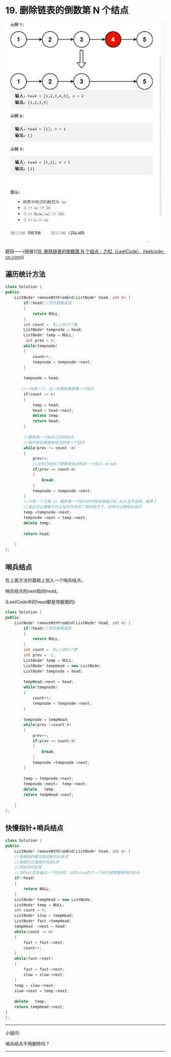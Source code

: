# 19. 删除链表的倒数第 N 个结点

![image-20211013202150735](https://raw.githubusercontent.com/doraemon-hub-art/LeetCode/master/19.%20%E5%88%A0%E9%99%A4%E9%93%BE%E8%A1%A8%E7%9A%84%E5%80%92%E6%95%B0%E7%AC%AC%20N%20%E4%B8%AA%E7%BB%93%E7%82%B9.assets/image-20211013202150735.png)

题目——[链接]([19. 删除链表的倒数第 N 个结点 - 力扣（LeetCode） (leetcode-cn.com)](https://leetcode-cn.com/problems/remove-nth-node-from-end-of-list/))

## 遍历统计方法

```C++
class Solution {
public:
    ListNode* removeNthFromEnd(ListNode* head, int n) {
        if(!head)//空的直接返回
        {
            return NULL;
        }
        int count =  0;//统计个数
        ListNode* tempnode = head;
        ListNode* temp = NULL;
         int prev = 0;
        while(tempnode)
        {
            count++;
            tempnode = tempnode->next;
        }

        tempnode = head;
       
       //一共就一个，也一并算到删除第一个结点
        if(count == n)
        {
            temp = head;
            head = head->next;
            delete temp;
            return head;
        }
   
        //删除第一个结点之后的结点
        //循环拿到要删除结点的前一个结点
        while(prev != count -n)
        {
            prev++;
            //此时已经到了要删除结点的前一个结点，break
            if(prev == count-n)
            {
                break;
            }
            tempnode = tempnode->next;
        }
        //只有一个元素 or 删除第一个结点的时候得单独讨论,此方法不适用，越界了
        //由此可以理解为什么有的方法用了哨兵结点了，这样可以删除头结点
        temp =tempnode->next;
        tempnode->next = temp->next;
        delete temp;

        return head;

    }
};
```

## 哨兵结点

在上面方法的基础上加入一个哨兵结点。

哨兵结点的next指向head。

(LeetCode中的head都是带数据的)

```C++
class Solution {
public:
    ListNode* removeNthFromEnd(ListNode* head, int n) {
        if(!head)//空的直接返回
        {
            return NULL;
        }
        int count =  0;//统计个数
        int prev = -1;
        ListNode* temp = NULL;
        ListNode* tempHead = new ListNode;
        ListNode* tempnode = head;

        tempHead->next = head;
        while(tempnode)
        {
            count++;
            tempnode = tempnode->next;
        }

        tempnode = tempHead;
        while(prev !=count-n)
        {
            prev++;
            if(prev == count-n)
            {
                break;
            }
            tempnode =tempnode->next;
        }

        temp = tempnode->next;
        tempnode->next=  temp->next;
        delete   temp;
        return tempHead->next;

    }
};
```

## 快慢指针+哨兵结点

```C++
class Solution {
public:
    ListNode* removeNthFromEnd(ListNode* head, int n) {
    //快慢指针都先指向新的头结点
    //快指针比慢指针先走n步
    //然后同时出发
    //当fast走到最后一个结点时，此时slow的下一个结点就是要删除的结点
    if(!head)
    {
        return NULL;
    }
    ListNode* tempHead = new ListNode;
    ListNode* temp = NULL;
    int count = 0;
    ListNode* slow = tempHead;
    ListNode* fast =tempHead;
    tempHead ->next = head;
    while(count != n)
    {
        fast = fast->next;
        count++;
    }    
    while(fast->next)
    {
        fast = fast->next;  
        slow = slow->next;
    }
    temp = slow->next;
    slow->next = temp->next;

    delete   temp;
    return tempHead->next;
}
};
```

***

小疑问:

哨兵结点不用删除吗？

***

